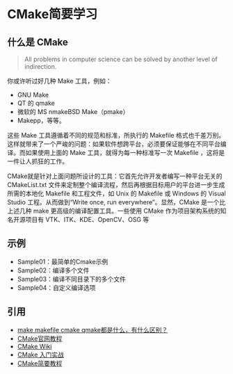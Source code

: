 # CMake简要学习

## 什么是 CMake

>All problems in computer science can be solved by another level of indirection.


你或许听过好几种 Make 工具，例如：
 - GNU Make
 - QT 的 qmake
 - 微软的 MS nmakeBSD Make（pmake）
 - Makepp，等等。

 这些 Make 工具遵循着不同的规范和标准，所执行的 Makefile 格式也千差万别。这样就带来了一个严峻的问题：如果软件想跨平台，必须要保证能够在不同平台编译。而如果使用上面的 Make 工具，就得为每一种标准写一次 Makefile ，这将是一件让人抓狂的工作。

CMake就是针对上面问题所设计的工具：它首先允许开发者编写一种平台无关的 CMakeList.txt 文件来定制整个编译流程，然后再根据目标用户的平台进一步生成所需的本地化 Makefile 和工程文件，如 Unix 的 Makefile 或 Windows 的 Visual Studio 工程。从而做到“Write once, run everywhere”。显然，CMake 是一个比上述几种 make 更高级的编译配置工具。一些使用 CMake 作为项目架构系统的知名开源项目有 VTK、ITK、KDE、OpenCV、OSG 等

## 示例

- Sample01：最简单的Cmake示例
- Sample02：编译多个文件
- Sample03：编译不同目录下的多个文件
- Sample04：自定义编译选项


## 引用

- [make makefile cmake qmake都是什么，有什么区别？](https://www.zhihu.com/question/27455963)
- [CMake官网教程](https://cmake.org/documentation/)
- [CMake Wiki](https://cmake.org/Wiki/CMake)
- [CMake 入门实战](http://hahack.com/codes/cmake/)
- [CMake简要教程](http://www.jianshu.com/p/bbf68f9ddffa)
